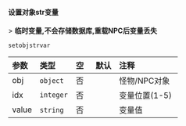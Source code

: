 #### 设置对象str变量

&gt; **临时变量,不会存储数据库,重载NPC后变量丢失**

`setobjstrvar`

| 参数  | 类型      | 空   | 默认 | 注释          |
| :---- | :-------- | :--- | :--- | :------------ |
| obj   | `object`  | 否   |      | 怪物/NPC对象  |
| idx   | `integer` | 否   |      | 变量位置(1-5)|
| value | `string`  | 否   |      | 变量值        |

